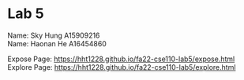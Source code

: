 # Lab 5

Name: Sky Hung A15909216
 <br />
Name: Haonan He A16454860

Expose Page: https://hht1228.github.io/fa22-cse110-lab5/expose.html   
Explore Page: https://hht1228.github.io/fa22-cse110-lab5/explore.html
